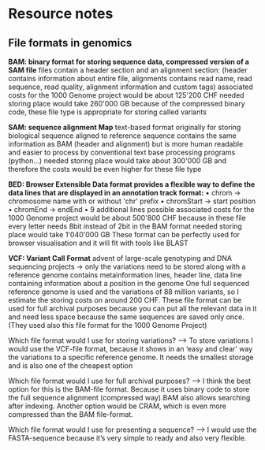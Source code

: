 # Resource notes

## File formats in genomics

**BAM: binary format for storing sequence data, compressed version of a SAM file**
 files contain a header section and an alignment section: (header contains information about entire file, alignments contains read name, read sequence, read quality, alignment information and custom tags)
associated costs for the 1000 Genome project would be about 125'200 CHF
needed storing place would take 260'000 GB
because of the compressed binary code, these file type is appropriate for storing called variants

**SAM: sequence alignment Map**
text-based format originally for storing biological sequence aligned to reference sequence
contains the same information as BAM (header and alignment) but is more human readable and easier to process by conventional text base processing programs (python…)
needed storing place would take about 300'000 GB
and therefore the costs would be even higher for these file type

**BED: Browser Extensible Data format provides a flexible way to define the data lines that are displayed in an annotation track
format:**
•	chrom -> chromosome name with or without 'chr' prefix
•	chromStart -> start position
•	chromEnd -> endEnd
•	9 additional lines possible
associated costs for the 1000 Genome project would be about 500'800 CHF because in these file every letter needs 8bit instead of 2bit in the BAM format
needed storing place would take 1'040'000 GB
These format can be perfectly used for browser visualisation and it will fit with tools like BLAST


**VCF: Variant Call Format**
advent of large-scale genotyping and DNA sequencing projects -> only the variations need to be stored along with a reference genome
contains metainformation lines, header line, data line containing information about a position in the genome
One full sequenced reference genome is used and the variations of 88 million variants, so I estimate the storing costs on around 200 CHF.
These file format can be used for full archival purposes because you can put all the relevant data in it and need less space because the same sequences are saved only once.
(They used also this file format for the 1000 Genome Project)

Which file format would I use for storing variations?
--> To store variations I would use the VCF-file format, because it shows in an ‘easy and clear’ way the 
variations to a specific reference genome. It needs the smallest storage and is also one of the cheapest option 

Which file format would I use for full archival purposes?
--> I think the best option for this is the BAM-file format. Because it uses binary code to store the full sequence alignment 
(compressed way).BAM also allows searching after indexing. 
Another option would be CRAM, which is even more compressed than the BAM file-format. 

Which file format would I use for presenting a sequence? 
--> I would use the FASTA-sequence because it’s very simple to ready and also very flexible.
